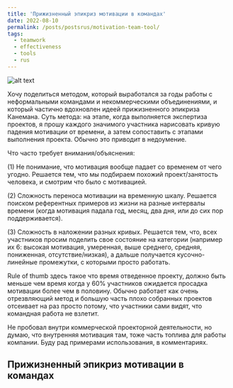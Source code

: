 ```yaml
---
title: 'Прижизненный эпикриз мотивации в командах'
date: 2022-08-10
permalink: /posts/postsrus/motivation-team-tool/
tags:
  - teamwork
  - effectiveness 
  - tools
  - rus
---
```


![alt text](https://gregory-ch.github.io/files/)

Хочу поделиться методом, который выработался за годы работы с неформальными командами и некоммерческими объединениями, и который частично вдохновлен идеей прижизненного эпикриза Канемана. Суть метода: на этапе, когда выполняется экспертиза проектов, я прошу каждого значимого участника нарисовать кривую падения мотивации от времени, а затем сопоставить с этапами выполнения проекта. Обычно это приводит в недоумение.

Что часто требует внимания/объяснения:

(1) Не понимание, что мотивация вообще падает со временем от чего угодно. Решается тем, что мы подбираем похожий проект/занятость человека, и смотрим что было с мотивацией.

(2) Сложность переноса мотивации на временную шкалу. Решается поиском референтных примеров из жизни на разные интервалы времени (когда мотивация падала год, месяц, два дня, или до сих пор поддерживается).

(3) Сложность в наложении разных кривых. Решается тем, что, всех участников просим поделить свое состояние на категории (например их 6: высокая мотивация, умеренная, выше среднего, средняя, пониженная, отсутствие/низкая), а дальше получается кусочно-линейные промежутки, с которыми просто работать.

Rule of thumb здесь такое что время отведенное проекту, должно быть меньше чем время когда у 60% участников ожидается просадка мотивации более чем в половину. Обычно работает как очень отрезвляющий метод и большую часть плохо собранных проектов отсеивает на раз просто потому, что участники сами видят, что командная работа не взлетит.

Не пробовал внутри коммерческой проекторной деятельности, но думаю, что внутренняя мотивация там, тоже часть топлива для работы компании. Буду рад примерами использования, в комментариях.

Прижизненный эпикриз мотивации в командах
------
